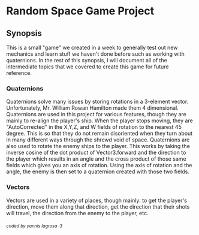# Random Space Game Project
 
## Synopsis
This is a small "game" we created in a week to generally test out new mechanics and learn stuff we haven't done before such as working with quaternions. In the rest of this synopsis, I will document all of the intermediate topics that we covered to create this game for future reference.

### Quaternions

Quaternions solve many issues by storing rotations in a 3-element vector. Unfortunately, Mr. William Rowan Hamilton made them 4 dimensional. Quaternions are used in this project for various features, though they are mainly to re-align the player's ship. When the player stops moving, they are "AutoCorrected" in the X,Y,Z, and W fields of rotation to the nearest 45 degree. This is so that they do not remain disoriented when they turn about in many different ways through the shrewd void of space. Quaternions are also used to rotate the enemy ships to the player. This works by taking the inverse cosine of the dot product of Vector3.forward and the direction to the player which results in an angle and the cross product of those same fields which gives you an axis of rotation. Using the axis of rotation and the angle, the enemy is then set to a quaternion created with those two fields.


### Vectors

Vectors are used in a variety of places, though mainly: to get the player's direction, move them along that direction, get the direction that their shots will travel, the direction from the enemy to the player, etc.









###### <sub>coded by yannis lagrosa :3
